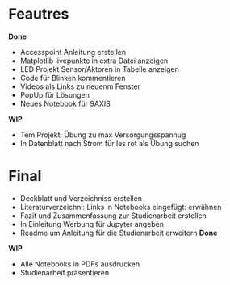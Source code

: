# Feautres
**Done**
- Accesspoint Anleitung erstellen
- Matplotlib livepunkte in extra Datei anzeigen
- LED Projekt Sensor/Aktoren in Tabelle anzeigen
- Code für Blinken kommentieren
- Videos als Links zu neuenm Fenster
- PopUp für Lösungen
- Neues Notebook für 9AXIS

**WIP**
- Tem Projekt: Übung zu max Versorgungsspannug
- In Datenblatt nach Strom für les rot als Übung suchen



# Final
- Deckblatt  und Verzeichniss erstellen
- Literaturverzeichni: Links in Notebooks eingefügt: erwähnen
- Fazit und Zusammenfassung zur Studienarbeit erstellen
- In Einleitung Werbung für Jupyter angeben
- Readme um Anleitung für die Studienarbeit erweitern
**Done**

**WIP**
- Alle Notebooks in PDFs ausdrucken
- Studienarbeit präsentieren



